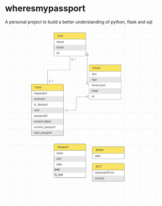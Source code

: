 # wheresmypassport
A personal project to build a better understanding of python, flask and sql
![A sort of UML?](attemptatuml.png)
